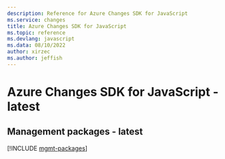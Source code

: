 ```yaml
---
description: Reference for Azure Changes SDK for JavaScript
ms.service: changes
title: Azure Changes SDK for JavaScript
ms.topic: reference
ms.devlang: javascript
ms.data: 08/10/2022
author: xirzec
ms.author: jeffish
---
```

# Azure Changes SDK for JavaScript - latest

## Management packages - latest
[!INCLUDE [mgmt-packages](changes-mgmt-index.md)]